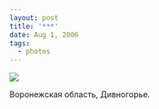```yaml
---
layout: post
title: '***'
date: Aug 1, 2006
tags:
  - photos
---
```


![](photo://731)

Воронежская область, Дивногорье.
